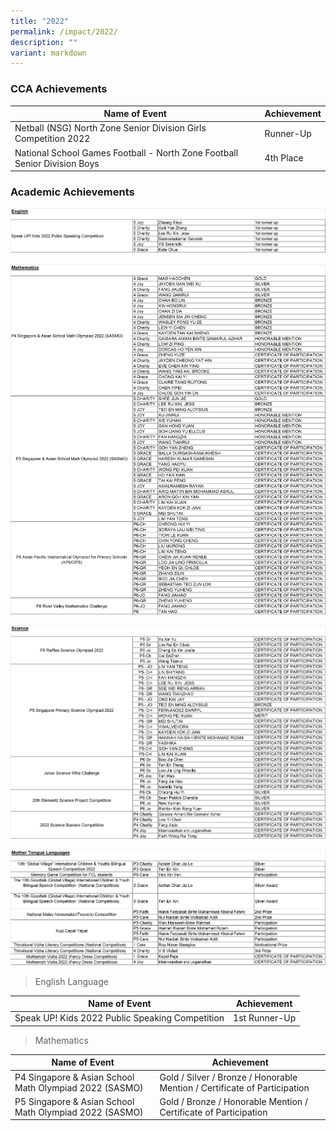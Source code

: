 ```yaml
---
title: "2022"
permalink: /impact/2022/
description: ""
variant: markdown
---
```

### CCA Achievements


| Name of Event | Achievement | 
| -------- | -------- | 
| Netball (NSG) North Zone Senior Division Girls Competition 2022     | Runner-Up     | 
| National School Games Football - North Zone Football Senior Division Boys     | 4th Place     |


### Academic Achievements

![](/images/Impact/impact%202022%201.jpg)

![](/images/Impact/impact%202022%202.jpg)

![](/images/Impact/impact%202022%203.jpg)

![](/images/Impact/impact%202022%204.jpg)


> English Language

| Name of Event | Achievement |
| -------- | -------- |
| Speak UP! Kids 2022 Public Speaking Competition    | 1st Runner-Up     | 

> Mathematics

| Name of Event | Achievement |
| -------- | -------- |
| P4 Singapore & Asian School Math Olympiad 2022 (SASMO)    | Gold / Silver / Bronze / Honorable Mention / Certificate of Participation     | 
| P5 Singapore & Asian School Math Olympiad 2022 (SASMO) | Gold / Bronze / Honorable Mention / Certificate of Participation   |